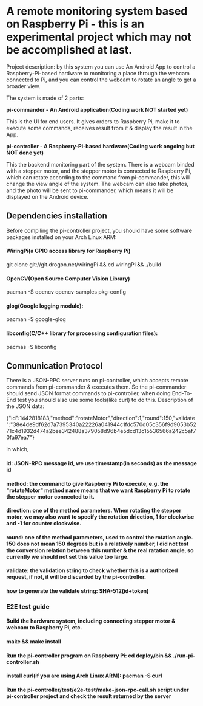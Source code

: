# A remote monitoring system based on Raspberry Pi - this is an experimental project which may not be accomplished at last.
Project description: by this system you can use An Android App to control a Raspberry-Pi-based hardware to monitoring a place through the webcam connected to Pi, and you can control the webcam to rotate an angle to get a broader view.

The system is made of 2 parts:

**pi-commander - An Android application(Coding work NOT started yet)**

This is the UI for end users. It gives orders to Raspberry Pi, make it to execute some commands, receives result from it & display the result in the App.

**pi-controller - A Raspberry-Pi-based hardware(Coding work ongoing but NOT done yet)**

This the backend monitoring part of the system. There is a webcam binded with a stepper motor, and the stepper motor is connected to Raspberry Pi, which can rotate according to the command from pi-commander, this will change the view angle of the system. The webcam can also take photos, and the photo will be sent to pi-commander, which means it will be displayed on the Android device.

## Dependencies installation
Before compiling the pi-controller project, you should have some software packages installed on your Arch Linux ARM:
#### WiringPi(a GPIO access library for Raspberry Pi)
git clone git://git.drogon.net/wiringPi && cd wiringPi && ./build

#### OpenCV(Open Source Computer Vision Library)
pacman -S opencv opencv-samples pkg-config

#### glog(Google logging module):
pacman -S google-glog

#### libconfig(C/C++ library for processing configuration files):
pacmas -S libconfig

## Communication Protocol

There is a JSON-RPC server runs on pi-controller, which accepts remote commands from pi-commander & executes them. So the pi-commander should send JSON format commands to pi-controller, when doing End-To-End test you should also use some tools(like curl) to do this.
Description of the JSON data:

{"id":1442818183,"method":"rotateMotor","direction":1,"round":150,"validate":"38e4de9df62d7a7395340a22226a041944c1fdc570d05c356f9d9053b5271c4d1932d474a2bee342488a379058d96b4e5dcd13c15536566a242c5af70fa97ea7"}

in which,
#### id: JSON-RPC message id, we use timestamp(in seconds) as the message id
#### method: the command to give Raspberry Pi to execute, e.g. the "rotateMotor" method name means that we want Raspberry Pi to rotate the stepper motor connected to it.
#### direction: one of the method parameters. When rotating the stepper motor, we may also want to specify the rotation driection, 1 for clockwise and -1 for counter clockwise.
#### round: one of the method parameters, used to control the rotation angle. 150 does not mean 150 degrees but is a relatively number, I did not test the conversion relation between this number & the real ratation angle, so currently we should not set this value too large.
#### validate: the validation string to check whether this is a authorized request, if not, it will be discarded by the pi-controller.
#### how to generate the validate string: SHA-512(id+token)

### E2E test guide

#### Build the hardware system, including connecting stepper motor & webcam to Raspberry Pi, etc.
#### make && make install
#### Run the pi-controller program on Raspberry Pi: cd deploy/bin && ./run-pi-controller.sh
#### install curl(if you are using Arch Linux ARM): pacman -S curl
#### Run the pi-controller/test/e2e-test/make-json-rpc-call.sh script under pi-controller project and check the result returned by the server
